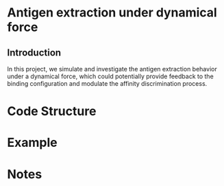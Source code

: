 # Antigen extraction under dynamical force

## Introduction
In this project, we simulate and investigate the antigen extraction behavior under a dynamical force, which could potentially provide feedback to the binding configuration and modulate the affinity discrimination process.

# Code Structure


# Example



# Notes

